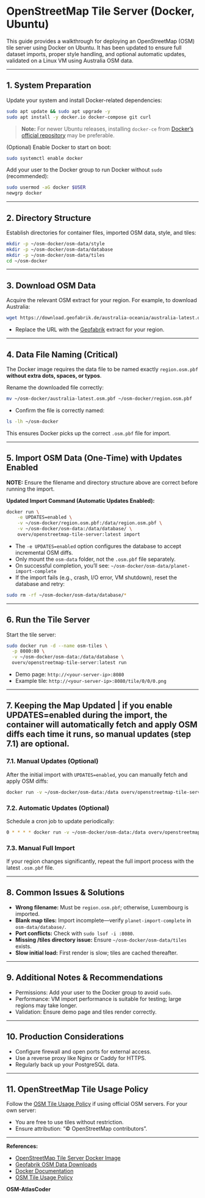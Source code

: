 # OpenStreetMap Tile Server (Docker, Ubuntu)

This guide provides a walkthrough for deploying an OpenStreetMap (OSM) tile server using Docker on Ubuntu. It has been updated to ensure full dataset imports, proper style handling, and optional automatic updates, validated on a Linux VM using Australia OSM data.

---

## 1. System Preparation

Update your system and install Docker-related dependencies:

```bash
sudo apt update && sudo apt upgrade -y
sudo apt install -y docker.io docker-compose git curl
```

> **Note:** For newer Ubuntu releases, installing `docker-ce` from [Docker’s official repository](https://docs.docker.com/engine/install/ubuntu/) may be preferable.

(Optional) Enable Docker to start on boot:

```bash
sudo systemctl enable docker
```

Add your user to the Docker group to run Docker without `sudo` (recommended):

```bash
sudo usermod -aG docker $USER
newgrp docker
```

---

## 2. Directory Structure

Establish directories for container files, imported OSM data, style, and tiles:

```bash
mkdir -p ~/osm-docker/osm-data/style
mkdir -p ~/osm-docker/osm-data/database
mkdir -p ~/osm-docker/osm-data/tiles
cd ~/osm-docker
```

---

## 3. Download OSM Data

Acquire the relevant OSM extract for your region. For example, to download Australia:

```bash
wget https://download.geofabrik.de/australia-oceania/australia-latest.osm.pbf -O ~/osm-docker/australia-latest.osm.pbf
```

* Replace the URL with the [Geofabrik](https://download.geofabrik.de/) extract for your region.

---

## 4. Data File Naming (Critical)

The Docker image requires the data file to be named exactly `region.osm.pbf` **without extra dots, spaces, or typos**.

Rename the downloaded file correctly:

```bash
mv ~/osm-docker/australia-latest.osm.pbf ~/osm-docker/region.osm.pbf
```

* Confirm the file is correctly named:

```bash
ls -lh ~/osm-docker
```

This ensures Docker picks up the correct `.osm.pbf` file for import.

---

## 5. Import OSM Data (One-Time) with Updates Enabled

**NOTE:** Ensure the filename and directory structure above are correct before running the import.

**Updated Import Command (Automatic Updates Enabled):**

```bash
docker run \
    -e UPDATES=enabled \
    -v ~/osm-docker/region.osm.pbf:/data/region.osm.pbf \
    -v ~/osm-docker/osm-data:/data/database/ \
    overv/openstreetmap-tile-server:latest import
```

* The `-e UPDATES=enabled` option configures the database to accept incremental OSM diffs.
* Only mount the `osm-data` folder, not the `.osm.pbf` file separately.
* On successful completion, you’ll see:
  `~/osm-docker/osm-data/planet-import-complete`
* If the import fails (e.g., crash, I/O error, VM shutdown), reset the database and retry:

```bash
sudo rm -rf ~/osm-docker/osm-data/database/*
```

---

## 6. Run the Tile Server

Start the tile server:

```bash
sudo docker run -d --name osm-tiles \
  -p 8080:80 \
  -v ~/osm-docker/osm-data:/data/database \
  overv/openstreetmap-tile-server:latest run

```

* Demo page: `http://<your-server-ip>:8080`
* Example tile: `http://<your-server-ip>:8080/tile/0/0/0.png`

---

## 7. Keeping the Map Updated | if you enable UPDATES=enabled during the import, the container will automatically fetch and apply OSM diffs each time it runs, so manual updates (step 7.1) are optional.

### 7.1. Manual Updates (Optional)

After the initial import with `UPDATES=enabled`, you can manually fetch and apply OSM diffs:

```bash
docker run -v ~/osm-docker/osm-data:/data overv/openstreetmap-tile-server:latest run /app/update.sh
```

### 7.2. Automatic Updates (Optional)

Schedule a cron job to update periodically:

```bash
0 * * * * docker run -v ~/osm-docker/osm-data:/data overv/openstreetmap-tile-server:latest run /app/update.sh
```

### 7.3. Manual Full Import

If your region changes significantly, repeat the full import process with the latest `.osm.pbf` file.

---

## 8. Common Issues & Solutions

* **Wrong filename:** Must be `region.osm.pbf`; otherwise, Luxembourg is imported.
* **Blank map tiles:** Import incomplete—verify `planet-import-complete` in `osm-data/database/`.
* **Port conflicts:** Check with `sudo lsof -i :8080`.
* **Missing /tiles directory issue:** Ensure `~/osm-docker/osm-data/tiles` exists.
* **Slow initial load:** First render is slow; tiles are cached thereafter.

---

## 9. Additional Notes & Recommendations

* Permissions: Add your user to the Docker group to avoid `sudo`.
* Performance: VM import performance is suitable for testing; large regions may take longer.
* Validation: Ensure demo page and tiles render correctly.

---

## 10. Production Considerations

* Configure firewall and open ports for external access.
* Use a reverse proxy like Nginx or Caddy for HTTPS.
* Regularly back up your PostgreSQL data.

---

## 11. OpenStreetMap Tile Usage Policy

Follow the [OSM Tile Usage Policy](https://operations.osmfoundation.org/policies/tiles/) if using official OSM servers. For your own server:

* You are free to use tiles without restriction.
* Ensure attribution: “© OpenStreetMap contributors”.

---

**References:**

* [OpenStreetMap Tile Server Docker Image](https://github.com/Overv/openstreetmap-tile-server)
* [Geofabrik OSM Data Downloads](https://download.geofabrik.de/)
* [Docker Documentation](https://docs.docker.com/)
* [OSM Tile Usage Policy](https://operations.osmfoundation.org/policies/tiles/)

**OSM-AtlasCoder**
